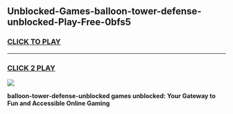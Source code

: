 
## Unblocked-Games-balloon-tower-defense-unblocked-Play-Free-0bfs5
<h3>
<a href="https://premium76.site?title=balloon-tower-defense-unblocked&ref=21A">CLICK TO PLAY</a></h3>
<hr>

<h3>
<a href="https://premium76.site?title=balloon-tower-defense-unblocked&ref=21A">CLICK 2 PLAY</a>
  
</h3>

<a href="https://premium76.site?title=balloon-tower-defense-unblocked&ref=21A"><img src="https://clearcache.store/games.png"></a>


**balloon-tower-defense-unblocked games unblocked: Your Gateway to Fun and Accessible Online Gaming**
